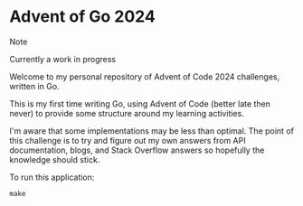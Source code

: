 # Advent of Go 2024

> [!NOTE]
> Currently a work in progress

Welcome to my personal repository of Advent of Code 2024 challenges, written in Go.

This is my first time writing Go, using Advent of Code (better late then never) to provide some structure around my learning activities. 

I'm aware that some implementations may be less than optimal. The point of this challenge is to try and figure out my own answers from API documentation, blogs, and Stack Overflow answers so hopefully the knowledge should stick.

To run this application:
```shell
make
```
